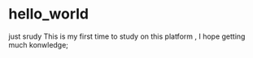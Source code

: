# hello_world
just srudy
This is my first time to study on this platform , I hope getting much konwledge;

